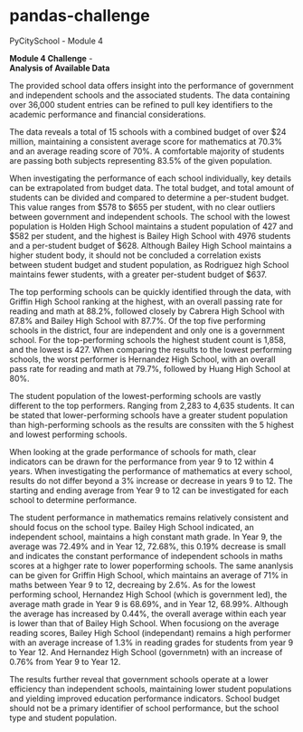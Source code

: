 # pandas-challenge
PyCitySchool - Module 4

**Module 4 Challenge** -  
**Analysis of Available Data**

The provided school data offers insight into the performance of government and independent schools and the associated students. The data containing over 36,000 student entries can be refined to pull key identifiers to the academic performance and financial considerations.

The data reveals a total of 15 schools with a combined budget of over $24 million, maintaining a consistent average score for mathematics at 70.3% and an average reading score of 70%. A comfortable majority of students are passing both subjects representing  83.5% of the given population.

When investigating the performance of each school individually, key details can be extrapolated from budget data. The total budget, and total amount of students can be divided and compared to determine a per-student budget. This value ranges from $578 to $655 per student, with no clear outliers between government and independent schools. The school with the lowest population is Holden High School maintains a student population of 427 and $582 per student, and the highest is Bailey High School with 4976 students and a per-student budget of $628. 
Although Bailey High School maintains a higher student body, it should not be concluded a correlation exists between student budget and student population, as Rodriguez high School maintains fewer students, with a greater per-student budget of $637. 

The top performing schools can be quickly identified through the data, with Griffin High School ranking at the highest, with an overall passing rate for reading and math at 88.2%, followed closely by Cabrera High School with 87.8% and Bailey High School with 87.7%.  Of the top five performing schools in the district, four are independent and only one is a government school. For the top-performing schools the highest student count is 1,858, and the lowest is 427. When comparing the results to the lowest performing schools, the worst performer is Hernandez High School, with an overall pass rate for reading and math at 79.7%, followed by Huang High School at 80%.

 The student population of the lowest-performing schools are vastly different to the top performers. Ranging from 2,283 to 4,635 students. It can be stated that lower-performing schools have a greater student population than high-performing schools as the results are conssiten with the 5 highest and lowest performing schools. 

When looking at the grade performance of schools for math, clear indicators can be drawn for the performance from year 9 to 12 within 4 years. When investigating the performance of mathematics at every school, results do not differ beyond a 3% increase or decrease in years 9 to 12. The starting and ending average from Year 9 to 12 can be investigated for each school to determine performance.
 
The student performance in mathematics remains relatively consistent and should focus on the school type. Bailey High School indicated, an independent school, maintains a high constant math grade. In Year 9, the average was 72.49% and in Year 12, 72.68%, this 0.19% decrease is small and indicates the constant performance of independent schools in maths scores at a highger rate to lower poperforming schools. The same ananlysis can be given for Griffin High School, which maintains an average of 71% in maths between Year 9 to 12, decreaing by 2.6%. As for the lowest performing school, Hernandez High School (which is government led), the average math grade in Year 9 is 68.69%, and in Year 12, 68.99%. Although the average has increased by 0.44%, the overall average within each year is lower than that of Bailey High School. When focusiong on the average reading scores, Bailey High School (independant) remains a high performer with an average increase of 1.3% in reading grades for students from year 9 to Year 12. And Hernandez High School (governmetn) with an increase of 0.76% from Year 9 to  Year 12. 

The results further reveal that government schools operate at a lower efficiency than independent schools, maintaining lower student populations and yielding improved education performance indicators. School budget should not be a primary identifier of school performance, but the school type and student population. 
